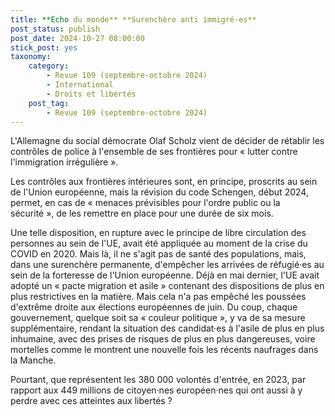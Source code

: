 ```yaml
---
title: **Echo du monde** **Surenchère anti immigré·es**
post_status: publish
post_date: 2024-10-27 08:00:00
stick_post: yes
taxonomy:
    category:
        - Revue 109 (septembre-octobre 2024)
        - International
        - Droits et libertés
    post_tag:
        - Revue 109 (septembre-octobre 2024)
---
```



L'Allemagne du social démocrate Olaf Scholz vient de décider de rétablir les contrôles de police à l'ensemble de ses frontières pour « lutter contre l'immigration irrégulière ».

Les contrôles aux frontières intérieures sont, en principe, proscrits au sein de l'Union européenne, mais la révision du code Schengen, début 2024, permet, en cas de « menaces prévisibles pour l'ordre public ou la sécurité », de les remettre en place pour une durée de six mois.

Une telle disposition, en rupture avec le principe de libre circulation des personnes au sein de l'UE, avait été appliquée au moment de la crise du COVID en 2020. Mais là, il ne s'agit pas de santé des populations, mais, dans une surenchère permanente, d'empêcher les arrivées de réfugié·es au sein de la forteresse de l'Union européenne. Déjà en mai dernier, l'UE avait adopté un « pacte migration et asile » contenant des dispositions de plus en plus restrictives en la matière. Mais cela n'a pas empêché les poussées d'extrême droite aux élections européennes de juin. Du coup, chaque gouvernement, quelque soit sa « couleur politique », y va de sa mesure supplémentaire, rendant la situation des candidat·es à l'asile de plus en plus inhumaine, avec des prises de risques de plus en plus dangereuses, voire mortelles comme le montrent une nouvelle fois les récents naufrages dans la Manche.

Pourtant, que représentent les 380 000 volontés d'entrée, en 2023, par rapport aux 449 millions de citoyen·nes européen·nes qui ont aussi à y perdre avec ces atteintes aux libertés ?
